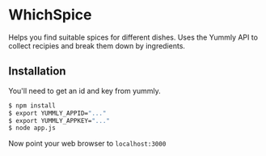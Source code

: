 # WhichSpice
Helps you find suitable spices for different dishes. Uses the Yummly API to collect recipies and break them down by ingredients.

## Installation
You'll need to get an id and key from yummly.
```bash
$ npm install
$ export YUMMLY_APPID="..."
$ export YUMMLY_APPKEY="..."
$ node app.js
```
Now point your web browser to `localhost:3000`
